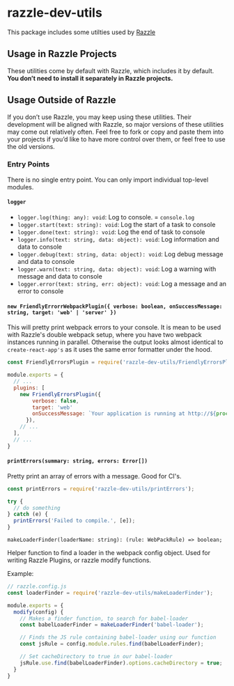 # razzle-dev-utils

This package includes some utilties used by [Razzle](https://github/com/palmerhq/razzle)

## Usage in Razzle Projects

These utilities come by default with Razzle, which includes it by default. **You don’t need to install it separately in Razzle projects.**

## Usage Outside of Razzle

If you don’t use Razzle, you may keep using these utilities. Their development will be aligned with Razzle, so major versions of these utilities may come out relatively often. Feel free to fork or copy and paste them into your projects if you’d like to have more control over them, or feel free to use the old versions.

### Entry Points

There is no single entry point. You can only import individual top-level modules.

#### `logger`

- `logger.log(thing: any): void`: Log to console. = `console.log`
- `logger.start(text: string): void`: Log the start of a task to console
- `logger.done(text: string): void`: Log the end of task to console
- `logger.info(text: string, data: object): void`: Log information and data to console
- `logger.debug(text: string, data: object): void`: Log debug message and data to console
- `logger.warn(text: string, data: object): void`: Log a warning with message and data to console
- `logger.error(text: string, err: object): void`: Log a message and an error to console

#### `new FriendlyErrorrWebpackPlugin({ verbose: boolean, onSuccessMessage: string, target: 'web' | 'server' })`

This will pretty print webpack errors to your console. It is mean to be used with Razzle's double webpack setup, where you have two webpack instances running in parallel. Otherwise the output looks almost identical to `create-react-app's` as it uses the same error formatter under the hood.


```js
const FriendlyErrorsPlugin = require('razzle-dev-utils/FriendlyErrorsPlugin');

module.exports = {
  // ...
  plugins: [
    new FriendlyErrorsPlugin({
        verbose: false,
        target: 'web'
        onSuccessMessage: `Your application is running at http://${process.env.HOST}:${process.env.PORT}`,
      }),
    // ...
  ],
  // ...
}
```

#### `printErrors(summary: string, errors: Error[])`

Pretty print an array of errors with a message. Good for CI's.

```js
const printErrors = require('razzle-dev-utils/printErrors');

try {
  // do something
} catch (e) {
  printErrors('Failed to compile.', [e]);
}
```

`makeLoaderFinder(loaderName: string): (rule: WebPackRule) => boolean;`

Helper function to find a loader in the webpack config object. Used for writing Razzle Plugins, or razzle modify functions.

Example:
```js
// razzle.config.js
const loaderFinder = require('razzle-dev-utils/makeLoaderFinder');

module.exports = {
  modify(config) {
    // Makes a finder function, to search for babel-loader
    const babelLoaderFinder = makeLoaderFinder('babel-loader');

    // Finds the JS rule containing babel-loader using our function
    const jsRule = config.module.rules.find(babelLoaderFinder);

    // Set cacheDirectory to true in our babel-loader
    jsRule.use.find(babelLoaderFinder).options.cacheDirectory = true;
  }
}
```